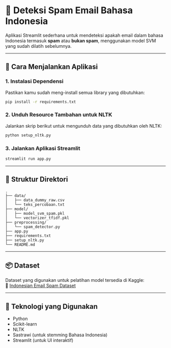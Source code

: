 
# 📧 Deteksi Spam Email Bahasa Indonesia

Aplikasi Streamlit sederhana untuk mendeteksi apakah email dalam bahasa Indonesia termasuk **spam** atau **bukan spam**, menggunakan model SVM yang sudah dilatih sebelumnya.

---

## 🚀 Cara Menjalankan Aplikasi

### 1. Instalasi Dependensi
Pastikan kamu sudah meng-install semua library yang dibutuhkan:

```bash
pip install -r requirements.txt
```

### 2. Unduh Resource Tambahan untuk NLTK
Jalankan skrip berikut untuk mengunduh data yang dibutuhkan oleh NLTK:

```bash
python setup_nltk.py
```

### 3. Jalankan Aplikasi Streamlit

```bash
streamlit run app.py
```

---

## 📁 Struktur Direktori

```
.
├── data/
│   ├── data_dummy_raw.csv
│   └── teks_percobaan.txt
├── model/
│   ├── model_svm_spam.pkl
│   └── vectorizer_tfidf.pkl
├── preprocessing/
│   └── spam_detector.py
├── app.py
├── requirements.txt
├── setup_nltk.py
└── README.md
```

---

## 📦 Dataset

Dataset yang digunakan untuk pelatihan model tersedia di Kaggle:  
🔗 [Indonesian Email Spam Dataset](https://www.kaggle.com/datasets/gevabriel/indonesian-email-spam)

---

## 🧠 Teknologi yang Digunakan

- Python
- Scikit-learn
- NLTK
- Sastrawi (untuk stemming Bahasa Indonesia)
- Streamlit (untuk UI interaktif)
